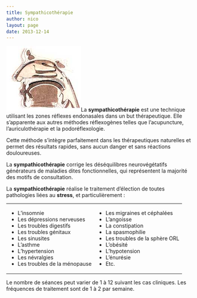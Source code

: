 ```yaml
---
title: Sympathicothérapie
author: nico
layout: page
date: 2013-12-14
---
```

<p><a href="/wp-content/uploads_bkp/2013/01/sympatico.jpg"><img class="alignleft size-full wp-image-319" alt="sympatico" src="images/sympatico.jpg" width="200" height="176" /></a>La <b>sympathicothérapie</b> est une technique utilisant les zones réflexes endonasales dans un but thérapeutique. Elle s’apparente aux autres méthodes réflexogènes telles que l’acupuncture, l’auriculothérapie et la podoréflexologie.</p>
<p>Cette méthode s’intègre parfaitement dans les thérapeutiques naturelles et permet des résultats rapides, sans aucun danger et sans réactions douloureuses.</p>
<p>La <b>sympathicothérapie</b> corrige les déséquilibres neurovégétatifs générateurs de maladies dites fonctionnelles, qui représentent la majorité des motifs de consultation.</p>
<p>La <b>sympathicothérapie</b> réalise le traitement d’élection de toutes pathologies liées au <b>stress</b>, et particulièrement :</p>
<table style="width:100%;">
<tbody>
<tr>
<td>
<ul>
<li>L’insomnie</li>
<li>Les dépressions nerveuses</li>
<li>Les troubles digestifs</li>
<li>Les troubles génitaux</li>
<li>Les sinusites</li>
<li>L’asthme</li>
<li>L’hypertension</li>
<li>Les névralgies</li>
<li>Les troubles de la ménopause</li>
</ul>
</td>
<td>
<ul>
<li>Les migraines et céphalées</li>
<li>L’angoisse</li>
<li>La constipation</li>
<li>La spasmophilie</li>
<li>Les troubles de la sphère ORL</li>
<li>L’obésité</li>
<li>L’hypotension</li>
<li>L’énurésie</li>
<li>Etc.</li>
</ul>
</td>
</tr>
</tbody>
</table>
<p>Le nombre de séances peut varier de 1 à 12 suivant les cas cliniques. Les fréquences de traitement sont de 1 à 2 par semaine.</p>
